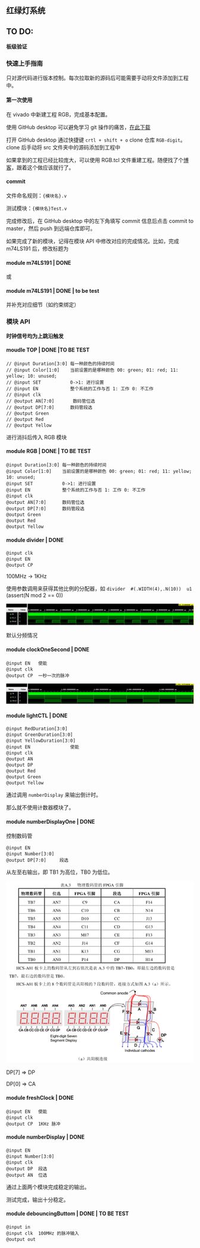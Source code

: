 ## 红绿灯系统

## TO DO:

**板级验证**

### 快速上手指南

只对源代码进行版本控制。每次拉取新的源码后可能需要手动将文件添加到工程中。

#### 第一次使用

在 vivado 中新建工程 RGB，完成基本配置。

使用 GitHub desktop 可以避免学习 git 操作的痛苦，[在此下载](https://desktop.github.com/)

打开 GitHub desktop 通过快捷键 `crtl + shift + o` clone 仓库 `RGB-digit`。clone 后手动将 src 文件夹中的源码添加到工程中

如果拿到的工程已经比较庞大，可以使用 RGB.tcl 文件重建工程。随便找了个[博客](https://bbs.huaweicloud.com/blogs/detail/178615)，跟着这个做应该就行了。

#### commit

文件命名规则：`{模块名}.v`

测试模块：`{模块名}Test.v`

完成修改后，在 GitHub desktop 中的左下角填写 commit 信息后点击 commit to master，然后 push 到远端仓库即可。

如果完成了新的模块，记得在模块 API 中修改对应的完成情况。比如，完成 m74LS191 后，修改标题为

#### module m74LS191 | DONE

或

#### module m74LS191 | DONE | to be test

并补充对应细节（如约束绑定）

### 模块 API

**时钟信号均为上跳沿触发**

#### moudle TOP | DONE |TO BE TEST

```
// @input Duration[3:0] 每一种颜色的持续时间
// @input Color[1:0]    当前设置的是哪种颜色 00: green; 01: red; 11: yellow; 10: unused;
// @input SET           0->1: 进行设置
// @input EN            整个系统的工作与否 1: 工作 0: 不工作
// @input clk
// @output AN[7:0]		 数码管位选
// @output DP[7:0]      数码管段选
// @output Green
// @output Red
// @output Yellow
```

进行消抖后传入 RGB 模块

#### module RGB | DONE | TO BE TEST

```
@input Duration[3:0] 每一种颜色的持续时间
@input Color[1:0]    当前设置的是哪种颜色 00: green; 01: red; 11: yellow; 10: unused;
@input SET           0->1: 进行设置
@input EN            整个系统的工作与否 1: 工作 0: 不工作
@input clk
@output AN[7:0]		 数码管位选
@output DP[7:0]      数码管段选
@output Green
@output Red
@output Yellow
```

#### module divider | DONE

```
@input clk
@input EN
@output CP
```

100MHz -> 1KHz

使用参数调用来获得其他比例的分配器，如 `divider  #(.WIDTH(4),.N(10))  u1` (assert(N mod 2 == 0))

![image-20211223135009131](figure/image-20211223135009131.png)

默认分频情况

#### module clockOneSecond | DONE

```
@input EN	使能
@input clk
@output CP	一秒一次的脉冲
```

![image-20211223143956835](figure/image-20211223143956835.png)

#### module lightCTL | DONE

```
@input RedDuration[3:0]
@input GreenDuration[3:0]
@input YellowDuration[3:0]
@input EN				使能
@input clk
@output AN
@output DP
@output Red
@output Green
@output Yellow
```

通过调用 `numberDisplay` 来输出倒计时。

那么就不使用计数器模块了。

#### module numberDisplayOne | DONE

控制数码管

```
@input EN
@input Number[3:0]
@output DP[7:0]		段选
```

从左至右输出，即 TB1 为高位，TB0 为低位。

![image-20211223001556279](figure/image-20211223001556279.png)

DP[7] => DP

DP[0] => CA

#### module freshClock | DONE

```
@input EN	使能
@input clk
@output CP	1KHz 脉冲
```

#### module numberDisplay | DONE

```
@input EN
@input Number[3:0]
@input clk
@output DP	段选
@output AN	位选
```

通过上面两个模块完成稳定的输出。

测试完成，输出十分稳定。

#### module debouncingButtom | DONE | TO BE TEST

```
@input in
@input clk	100MHz 的脉冲输入
@output out
```

